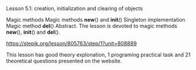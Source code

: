 Lesson 5.1: creation, initialization and clearing of objects

Magic methods
Magic methods **new**() and **init**()
Singleton implementation
Magic method **del**()
Abstract. The lesson is devoted to magic methods **new**(), **init**() and **del**().

https://stepik.org/lesson/805763/step/1?unit=808889

This lesson has good theory explonation, 1 programing practical task and 21 theoretical questions presented on the website.
